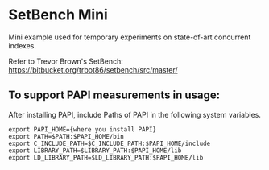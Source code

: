 # SetBench Mini

Mini example used for temporary experiments on state-of-art concurrent indexes.

Refer to Trevor Brown's SetBench: https://bitbucket.org/trbot86/setbench/src/master/

## To support PAPI measurements in usage:
After installing PAPI, include Paths of PAPI in the following system variables.
```
export PAPI_HOME={where you install PAPI}
export PATH=$PATH:$PAPI_HOME/bin
export C_INCLUDE_PATH=$C_INCLUDE_PATH:$PAPI_HOME/include
export LIBRARY_PATH=$LIBRARY_PATH:$PAPI_HOME/lib
export LD_LIBRARY_PATH=$LD_LIBRARY_PATH:$PAPI_HOME/lib
```
